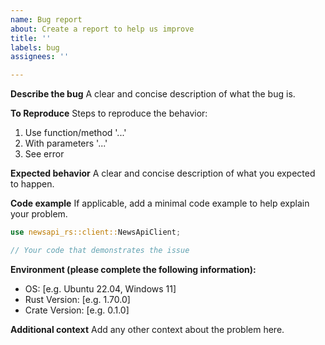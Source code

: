 ```yaml
---
name: Bug report
about: Create a report to help us improve
title: ''
labels: bug
assignees: ''

---
```


**Describe the bug**
A clear and concise description of what the bug is.

**To Reproduce**
Steps to reproduce the behavior:
1. Use function/method '...'
2. With parameters '...'
3. See error

**Expected behavior**
A clear and concise description of what you expected to happen.

**Code example**
If applicable, add a minimal code example to help explain your problem.

```rust
use newsapi_rs::client::NewsApiClient;

// Your code that demonstrates the issue
```

**Environment (please complete the following information):**
 - OS: [e.g. Ubuntu 22.04, Windows 11]
 - Rust Version: [e.g. 1.70.0]
 - Crate Version: [e.g. 0.1.0]

**Additional context**
Add any other context about the problem here.

